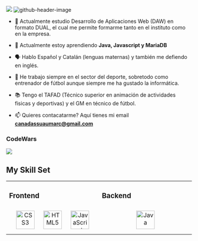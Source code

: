 ![](./your-header-image-name.png)
![github-header-image](https://github.com/mcanadas-dawi/mcanadas-dawi/assets/146749638/1c4b269e-5533-493f-9e21-ecece874284b)

<!--introducción-->
- 🔭 Actualmente estudio Desarrollo de Aplicaciones Web (DAW) en formato DUAL, el cual me permite formarme tanto en el instituto como en la empresa.

- 🌱 Actualmente estoy aprendiendo **Java, Javascript y MariaDB**

- 🗣️ Hablo Español y Catalán (lenguas maternas) y también me defiendo en inglés.

- 👷 He trabajo siempre en el sector del deporte, sobretodo como entrenador de fútbol aunque siempre me ha gustado la informática.

- 📚 Tengo el TAFAD (Técnico superior en animación de actividades fisicas y deportivas) y el GM en técnico de fútbol. 

- 📫 Quieres contacatarme? Aquí tienes mi email **canadassuaumarc@gmail.com**
<!--introducción-->

### CodeWars ###
[![](https://www.codewars.com/users/MarcCs11/badges/large)](https://www.codewars.com/users/MarcCs11)


## My Skill Set  
<table><tr><td valign="top" width="33%">



### Frontend  
<div align="center">  
<a href="https://www.w3schools.com/css/" target="_blank"><img style="margin: 10px" src="https://profilinator.rishav.dev/skills-assets/css3-original-wordmark.svg" alt="CSS3" height="50" /></a>  
<a href="https://en.wikipedia.org/wiki/HTML5" target="_blank"><img style="margin: 10px" src="https://profilinator.rishav.dev/skills-assets/html5-original-wordmark.svg" alt="HTML5" height="50" /></a>  
<a href="https://www.javascript.com/" target="_blank"><img style="margin: 10px" src="https://profilinator.rishav.dev/skills-assets/javascript-original.svg" alt="JavaScript" height="50" /></a>  
</div>

</td><td valign="top" width="33%">



### Backend  
<div align="center">  
<a href="https://www.java.com/" target="_blank"><img style="margin: 10px" src="https://profilinator.rishav.dev/skills-assets/java-original-wordmark.svg" alt="Java" height="50" /></a>  
</div>

</td>
</tr></table>  

